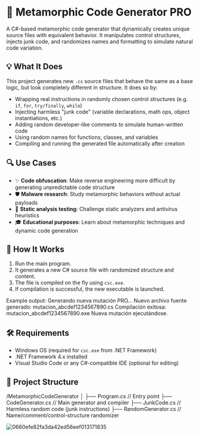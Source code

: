 # 🧬 Metamorphic Code Generator PRO

A C#-based metamorphic code generator that dynamically creates unique source files with equivalent behavior. It manipulates control structures, injects junk code, and randomizes names and formatting to simulate natural code variation.

## 💡 What It Does

This project generates new `.cs` source files that behave the same as a base logic, but look completely different in structure. It does so by:

- Wrapping real instructions in randomly chosen control structures (e.g. `if`, `for`, `try/finally`, `while`)
- Injecting harmless "junk code" (variable declarations, math ops, object instantiations, etc.)
- Adding random developer-like comments to simulate human-written code
- Using random names for functions, classes, and variables
- Compiling and running the generated file automatically after creation

## 🔍 Use Cases

- ✨ **Code obfuscation**: Make reverse engineering more difficult by generating unpredictable code structure
- 🛡️ **Malware research**: Study metamorphic behaviors without actual payloads
- 🧪 **Static analysis testing**: Challenge static analyzers and antivirus heuristics
- 🎓 **Educational purposes**: Learn about metamorphic techniques and dynamic code generation

## 🚀 How It Works

1. Run the main program.
2. It generates a new C# source file with randomized structure and content.
3. The file is compiled on the fly using `csc.exe`.
4. If compilation is successful, the new executable is launched.

Example output:
Generando nueva mutación PRO... Nuevo archivo fuente generado: mutacion_abcdef1234567890.cs Compilación exitosa: mutacion_abcdef1234567890.exe Nueva mutación ejecutándose.


## 🛠 Requirements

- Windows OS (required for `csc.exe` from .NET Framework)
- .NET Framework 4.x installed
- Visual Studio Code or any C#-compatible IDE (optional for editing)

## 📁 Project Structure

/MetamorphicCodeGenerator │ ├── Program.cs // Entry point ├── CodeGenerator.cs // Main generator and compiler ├── JunkCode.cs // Harmless random code (junk instructions) ├── RandomGenerator.cs // Name/comment/control-structure randomizer

![0660efe82fa3da42ed56eef013171835](https://github.com/user-attachments/assets/48e806df-62d4-4b39-bbee-8d5f7222f8d8)
